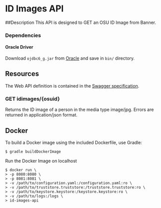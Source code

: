# ID Images API
##Description
This API is designed to GET an OSU ID Image from Banner.

### Dependencies

#### Oracle Driver

Download `ojdbc6_g.jar` from [Oracle](http://www.oracle.com/technetwork/apps-tech/jdbc-112010-090769.html) and save in `bin/` directory.

## Resources

The Web API definition is contained in the [Swagger specification](swagger.yaml).

### GET idimages/{osuid}
Returns the ID image of a person in the media type image/jpg. Errors are returned in application/json format.

## Docker

To build a Docker image using the included Dockerfile, use Gradle:

    $ gradle buildDockerImage

Run the Docker Image on localhost

    $ docker run \
    > -p 8080:8080 \
    > -p 8081:8081 \
    > -v /path/to/configuration.yaml:/configuration.yaml:ro \
    > -v /path/to/truststore.truststore:/truststore.truststore:ro \
    > -v /path/to/keystore.keystore:/keystore.keystore:ro \
    > -v /path/to/logs:/logs \
    > id-images-api
